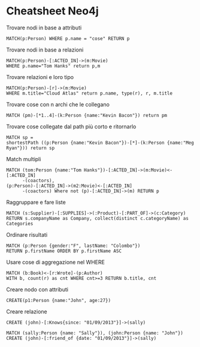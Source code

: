 # Cheatsheet Neo4j

Trovare nodi in base a attributi

```
MATCH(p:Person) WHERE p.name = "cose" RETURN p
```

Trovare nodi in base a relazioni

```
MATCH(p:Person)-[:ACTED_IN]->(m:Movie) 
WHERE p.name="Tom Hanks" return p,m
```

Trovare relazioni e loro tipo

```
MATCH(p:Person)-[r]->(m:Movie) 
WHERE m.title="Cloud Atlas" return p.name, type(r), r, m.title
```

Trovare cose con n archi che le collegano

```
MATCH (pm)-[*1..4]-(k:Person {name:"Kevin Bacon"}) return pm
```

Trovare cose collegate dal path più corto e ritornarlo

```
MATCH sp = 
shortestPath ((p:Person {name:"Kevin Bacon"})-[*]-(k:Person {name:"Meg Ryan"})) return sp
```

Match multipli

```
MATCH (tom:Person {name:"Tom Hanks"})-[:ACTED_IN]->(m:Movie)<-[:ACTED_IN]
      -(coactors), 
(p:Person)-[:ACTED_IN]->(m2:Movie)<-[:ACTED_IN]
      -(coactors) Where not (p)-[:ACTED_IN]->(m) RETURN p
```

Raggruppare e fare liste

```
MATCH (s:Supplier)-[:SUPPLIES]->(:Product)-[:PART_OF]->(c:Category) 
RETURN s.companyName as Company, collect(distinct c.categoryName) as Categories
```

Ordinare risultati

```
MATCH (p:Person {gender:"F", lastName: "Colombo"}) 
RETURN p.firstName ORDER BY p.firstName ASC
```

Usare cose di aggregazione nel WHERE

```
MATCH (b:Book)<-[r:Wrote]-(p:Author) 
WITH b, count(r) as cnt WHERE cnt>=3 RETURN b.title, cnt
```

Creare nodo con attributi

```
CREATE(p1:Person {name:"John", age:27})
```

Creare relazione

```
CREATE (john)-[:Knows{since: "01/09/2013"}]->(sally)
```

```
MATCH (sally:Person {name: "Sally"}), (john:Person {name: "John"}) 
CREATE (john)-[:friend_of {date: "01/09/2013"}]->(sally)
```
